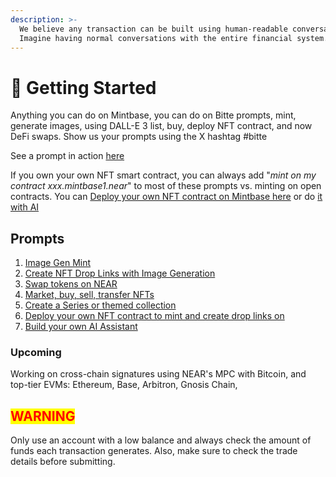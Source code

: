 ```yaml
---
description: >-
  We believe any transaction can be built using human-readable conversations.
  Imagine having normal conversations with the entire financial system.
---
```


# 🤖 Getting Started

Anything you can do on Mintbase, you can do on Bitte prompts, mint, generate images, using DALL-E 3 list, buy, deploy NFT contract, and now DeFi swaps. Show us your prompts using the X hashtag #bitte

See a prompt in action [here](https://wallet.mintbase.xyz/smart-actions/XeCzN\_PZGW4eoWnhSQW5L)

If you own your own NFT smart contract, you can always add "_mint on my contract xxx.mintbase1.near_" to most of these prompts vs. minting on open contracts. You can [Deploy your own NFT contract on Mintbase here](https://www.mintbase.xyz/) or do [it with AI](create-contract.md)

## Prompts

1. [Image Gen Mint](image-gen-mint.md)
2. [Create NFT Drop Links with Image Generation ](drop-links.md)
3. [Swap tokens on NEAR](defi-swaps.md)
4. [Market, buy, sell, transfer NFTs ](buys-lists-transfers.md)
5. [Create a Series or themed collection](create-a-collection.md)
6. [Deploy your own NFT contract to mint and create drop links on](create-contract.md)
7. [Build your own AI Assistant](assistant-plugins.md)



### Upcoming

Working on cross-chain signatures using NEAR's MPC with Bitcoin, and top-tier EVMs: Ethereum, Base, Arbitron, Gnosis Chain,

## <mark style="color:red;background-color:yellow;">WARNING</mark>

Only use an account with a low balance and always check the amount of funds each transaction generates.  Also, make sure to check the trade details before submitting.









